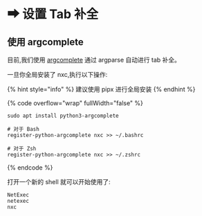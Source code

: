 # ➡ 设置 Tab 补全

## 使用 argcomplete

目前,我们使用 [argcomplete](https://github.com/kislyuk/argcomplete) 通过 argparse 自动进行 tab 补全。

一旦你全局安装了 nxc,执行以下操作:

{% hint style="info" %}
建议使用 pipx 进行全局安装
{% endhint %}

{% code overflow="wrap" fullWidth="false" %}
```
sudo apt install python3-argcomplete

# 对于 Bash
register-python-argcomplete nxc >> ~/.bashrc

# 对于 Zsh
register-python-argcomplete nxc >> ~/.zshrc
```
{% endcode %}

打开一个新的 shell 就可以开始使用了:

```
NetExec
netexec
nxc
```

